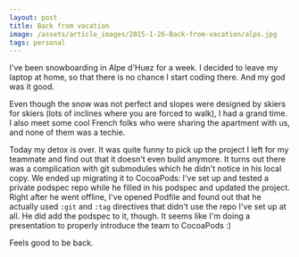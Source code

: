 ```yaml
---
layout: post
title: Back from vacation
image: /assets/article_images/2015-1-26-Back-from-vacation/alps.jpg
tags: personal
---
```


I've been snowboarding in Alpe d'Huez for a week. I decided to leave my laptop at home, so that there is no chance I start coding there. And my god was it good.

Even though the snow was not perfect and slopes were designed by skiers for skiers (lots of inclines where you are forced to walk), I had a grand time. I also meet some cool French folks who were sharing the apartment with us, and none of them was a techie. 

Today my detox is over. It was quite funny to pick up the project I left for my teammate and find out that it doesn't even build anymore. It turns out there was a complication with git submodules which he didn't notice in his local copy. We ended up migrating it to CocoaPods: I've set up and tested a private podspec repo while he filled in his podspec and updated the project. Right after he went offline, I've opened Podfile and found out that he actually used `:git` and `:tag` directives that didn't use the repo I've set up at all. He did add the podspec to it, though. It seems like I'm doing a presentation to properly introduce the team to CocoaPods :) 

Feels good to be back.
